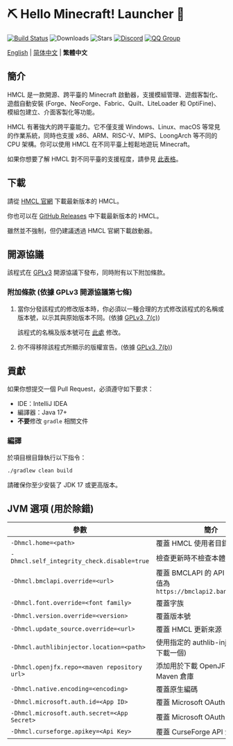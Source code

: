 # ⛏ Hello Minecraft! Launcher 💎

[![Build Status](https://ci.huangyuhui.net/job/HMCL/badge/icon?.svg)](https://ci.huangyuhui.net/job/HMCL)
![Downloads](https://img.shields.io/github/downloads/HMCL-dev/HMCL/total?style=flat)
![Stars](https://img.shields.io/github/stars/HMCL-dev/HMCL?style=flat)
[![Discord](https://img.shields.io/discord/995291757799538688.svg?label=&logo=discord&logoColor=ffffff&color=7389D8&labelColor=6A7EC2)](https://discord.gg/jVvC7HfM6U)
[![QQ Group](https://img.shields.io/badge/QQ-HMCL-bright?label=&logo=qq&logoColor=ffffff&color=1EBAFC&labelColor=1DB0EF&logoSize=auto)](https://docs.hmcl.net/groups.html)

[English](README.md) | [简体中文](README_zh.md) | **繁體中文**

## 簡介

HMCL 是一款開源、跨平臺的 Minecraft 啟動器，支援模組管理、遊戲客製化、遊戲自動安裝 (Forge、NeoForge、Fabric、Quilt、LiteLoader 和 OptiFine)、模組包建立、介面客製化等功能。

HMCL 有著強大的跨平臺能力。它不僅支援 Windows、Linux、macOS 等常見的作業系統，同時也支援 x86、ARM、RISC-V、MIPS、LoongArch 等不同的 CPU 架構。你可以使用 HMCL 在不同平臺上輕鬆地遊玩 Minecraft。

如果你想要了解 HMCL 對不同平臺的支援程度，請參見 [此表格](docs/PLATFORM_zh_Hant.md)。

## 下載

請從 [HMCL 官網](https://hmcl.huangyuhui.net/download) 下載最新版本的 HMCL。

你也可以在 [GitHub Releases](https://github.com/HMCL-dev/HMCL/releases) 中下載最新版本的 HMCL。

雖然並不強制，但仍建議透過 HMCL 官網下載啟動器。

## 開源協議

該程式在 [GPLv3](https://www.gnu.org/licenses/gpl-3.0.html) 開源協議下發布，同時附有以下附加條款。

### 附加條款 (依據 GPLv3 開源協議第七條)

1. 當你分發該程式的修改版本時，你必須以一種合理的方式修改該程式的名稱或版本號，以示其與原始版本不同。(依據 [GPLv3, 7(c)](https://github.com/HMCL-dev/HMCL/blob/11820e31a85d8989e41d97476712b07e7094b190/LICENSE#L372-L374))

   該程式的名稱及版本號可在 [此處](https://github.com/HMCL-dev/HMCL/blob/javafx/HMCL/src/main/java/org/jackhuang/hmcl/Metadata.java#L33-L35) 修改。

2. 你不得移除該程式所顯示的版權宣告。(依據 [GPLv3, 7(b)](https://github.com/HMCL-dev/HMCL/blob/11820e31a85d8989e41d97476712b07e7094b190/LICENSE#L368-L370))

## 貢獻

如果你想提交一個 Pull Request，必須遵守如下要求：

* IDE：IntelliJ IDEA
* 編譯器：Java 17+
* **不要**修改 `gradle` 相關文件

### 編譯

於項目根目錄執行以下指令：

```bash
./gradlew clean build
```

請確保你至少安裝了 JDK 17 或更高版本。

## JVM 選項 (用於除錯)

| 參數                                         | 簡介                                                                 |
| -------------------------------------------- | -------------------------------------------------------------------- |
| `-Dhmcl.home=<path>`                         | 覆蓋 HMCL 使用者目錄                                                 |
| `-Dhmcl.self_integrity_check.disable=true`   | 檢查更新時不檢查本體完整性                                           |
| `-Dhmcl.bmclapi.override=<url>`              | 覆蓋 BMCLAPI 的 API Root，預設值為 `https://bmclapi2.bangbang93.com` |
| `-Dhmcl.font.override=<font family>`         | 覆蓋字族                                                             |
| `-Dhmcl.version.override=<version>`          | 覆蓋版本號                                                           |
| `-Dhmcl.update_source.override=<url>`        | 覆蓋 HMCL 更新來源                                                   |
| `-Dhmcl.authlibinjector.location=<path>`     | 使用指定的 authlib-injector (而非下載一個)                           |
| `-Dhmcl.openjfx.repo=<maven repository url>` | 添加用於下載 OpenJFX 的自訂 Maven 倉庫                               |
| `-Dhmcl.native.encoding=<encoding>`          | 覆蓋原生編碼                                                         |
| `-Dhmcl.microsoft.auth.id=<App ID>`          | 覆蓋 Microsoft OAuth App ID                                          |
| `-Dhmcl.microsoft.auth.secret=<App Secret>`  | 覆蓋 Microsoft OAuth App 金鑰                                        |
| `-Dhmcl.curseforge.apikey=<Api Key>`         | 覆蓋 CurseForge API 金鑰                                        |
